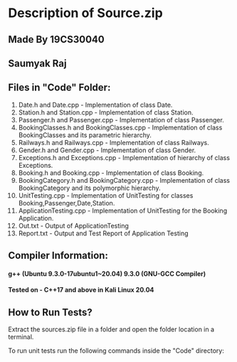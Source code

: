 # Description of Source.zip

## Made By 19CS30040
## Saumyak Raj

## Files in "Code" Folder:

1. Date.h and Date.cpp - Implementation of class Date.
2. Station.h and Station.cpp - Implementation of class Station.
3. Passenger.h and Passenger.cpp - Implementation of class Passenger.
4. BookingClasses.h and BookingClasses.cpp - Implementation of class BookingClasses and its parametric hierarchy.
5. Railways.h and Railways.cpp - Implementation of class Railways.
6. Gender.h and Gender.cpp - Implementation of class Gender.
7. Exceptions.h and Exceptions.cpp - Implementation of hierarchy of class Exceptions.
8. Booking.h and Booking.cpp - Implementation of class Booking.
9. BookingCategory.h and BookingCategory.cpp - Implementation of class BookingCategory and its polymorphic hierarchy.
10. UnitTesting.cpp - Implementation of UnitTesting for classes Booking,Passenger,Date,Station.
11. ApplicationTesting.cpp - Implementation of UnitTesting for the Booking Application.
12. Out.txt - Output of ApplicationTesting
13. Report.txt - Output and Test Report of Application Testing

## Compiler Information: 

#### g++ (Ubuntu 9.3.0-17ubuntu1~20.04) 9.3.0 (GNU-GCC Compiler)
#### Tested on - C++17 and above in Kali Linux 20.04

## How to Run Tests?

Extract the sources.zip file in a folder and open the folder location in a terminal.

To run unit tests run the following commands inside the "Code" directory:

<!-- 1. `g++ Booking.cpp Date.cpp Passenger.cpp BookingCategories.cpp Railways.cpp Gender.cpp BookingClasses.cpp Station.cpp Concession.cpp Exceptions.cpp 
UnitTest.cpp`
2. `./a.out`

To run application tests run the following command:

1. `g++ Booking.cpp Date.cpp Passenger.cpp BookingCategories.cpp Railways.cpp Gender.cpp BookingClasses.cpp Station.cpp Concession.cpp Exceptions.cpp               ApplicationTesting.cpp`
2. `./a.out` 
